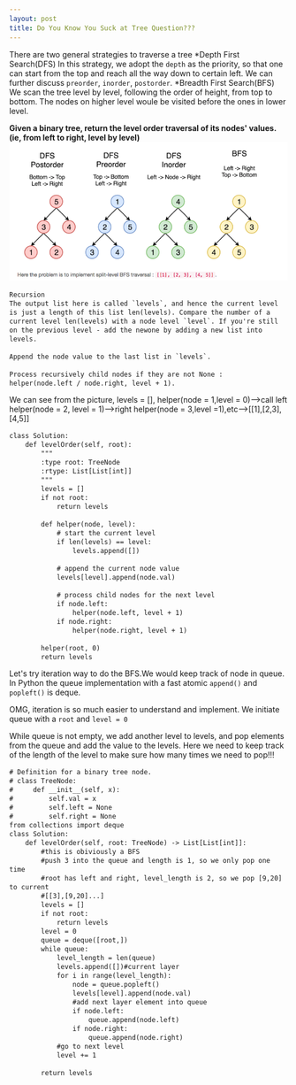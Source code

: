 ```yaml
---
layout: post
title: Do You Know You Suck at Tree Question???
---
```

There are two general strategies to traverse a tree
*Depth First Search(DFS)
In this strategy, we adopt the `depth` as the priority, so that one can start from the top and reach all the way down to certain left. We can further discuss `preorder`, `inorder`, `postorder`.
*Breadth First Search(BFS)
We scan the tree level by level, following the order of height, from top to bottom. The nodes on higher level woule be visited before the ones in lower level.

**Given a binary tree, return the level order traversal of its nodes' values. (ie, from left to right, level by level)**
<img src="/img/posts/tree.png" alt="traverse the tree" aligh="center"/>
~~~
Recursion
The output list here is called `levels`, and hence the current level is just a length of this list len(levels). Compare the number of a current level len(levels) with a node level `level`. If you're still on the previous level - add the newone by adding a new list into levels.

Append the node value to the last list in `levels`.

Process recursively child nodes if they are not None : helper(node.left / node.right, level + 1).
~~~
We can see from the picture, levels = [], helper(node = 1,level = 0)-->call left helper(node = 2, level = 1)-->right helper(node = 3,level =1),etc-->[[1],[2,3],[4,5]]
~~~
class Solution:
    def levelOrder(self, root):
        """
        :type root: TreeNode
        :rtype: List[List[int]]
        """
        levels = []
        if not root:
            return levels
        
        def helper(node, level):
            # start the current level
            if len(levels) == level:
                levels.append([])

            # append the current node value
            levels[level].append(node.val)

            # process child nodes for the next level
            if node.left:
                helper(node.left, level + 1)
            if node.right:
                helper(node.right, level + 1)
            
        helper(root, 0)
        return levels
~~~
Let's try iteration way to do the BFS.We would keep track of node in queue. In Python the queue implementation with a fast atomic `append()` and `popleft()` is deque.

OMG, iteration is so much easier to understand and implement.
We initiate queue with a `root` and `level = 0`

While queue is not empty, we add another level to levels, and pop elements from the queue and add the value to the levels. Here we need to keep track of the length of the level to make sure how  many times we need to pop!!!
~~~
# Definition for a binary tree node.
# class TreeNode:
#     def __init__(self, x):
#         self.val = x
#         self.left = None
#         self.right = None
from collections import deque
class Solution:
    def levelOrder(self, root: TreeNode) -> List[List[int]]:
        #this is obiviously a BFS
        #push 3 into the queue and length is 1, so we only pop one time
        #root has left and right, level_length is 2, so we pop [9,20] to current 
        #[[3],[9,20]...]
        levels = []
        if not root:
            return levels
        level = 0
        queue = deque([root,])
        while queue:
            level_length = len(queue)
            levels.append([])#current layer
            for i in range(level_length):
                node = queue.popleft()
                levels[level].append(node.val)
                #add next layer element into queue
                if node.left:
                    queue.append(node.left)
                if node.right:
                    queue.append(node.right)
            #go to next level
            level += 1
                    
        return levels           
~~~
